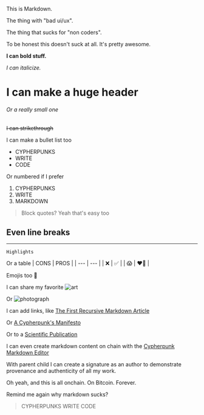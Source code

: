 This is Markdown. 

The thing with "bad ui/ux". 

The thing that sucks for "non coders". 

To be honest this doesn't suck at all. It's pretty awesome. 

**I can bold stuff.**

*I can italicize.*

# I can make a huge header

###### Or a really small one

~~I can strikethrough~~

I can make a bullet list too
* CYPHERPUNKS
* WRITE 
* CODE

Or numbered if I prefer
1. CYPHERPUNKS
2. WRITE
3. MARKDOWN


> Block quotes? Yeah that's easy too

Even line breaks
---
---
`Highlights`

Or a table
| CONS | PROS |
| --- | --- |
| ❌ | ✅ |
| 😱 | ❤️‍🔥 |

Emojis too 🫡

I can share my favorite ![art](/content/6a6296dfe1cd6c8d1e31b142656d5a3de3b646df83d34bc1e4aabb15ef7e8e89i0)

Or ![photograph](/content/2e9013e312a508702e886faf7e0b14eae2dcdbfe6526086dd1d2b0cafd93a6e5i0)  

I can add links, like [The First Recursive Markdown Article](/content/2b565a977d2e6a2f18b7959b463bf6e8c351e85b8c1ae3372ba9b9dc1425100ai0)  

Or [A Cypherpunk's Manifesto](/content/8cb9a7f93677cc17a9f15acdd36ff368bf4efbf9cba6b77922c401f137e38025i0)

Or to a [Scientific Publication](/content/1c0b64446e141c3542cd4dbd0da305ec61d80c14721482f76dfe22b692de3e03i0)

I can even create markdown content on chain with the [Cypherpunk Markdown Editor](/content/12392618ff20348a110504fb06da5996ca844c7c3b69bfcf4ba0cc74ef310f82i0)

With parent child I can create a signature as an author to demonstrate provenance and authenticity of all my work. 

Oh yeah, and this is all onchain. On Bitcoin. Forever. 

Remind me again why markdown sucks? 

> CYPHERPUNKS WRITE CODE

